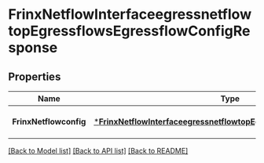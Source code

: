 # FrinxNetflowInterfaceegressnetflowtopEgressflowsEgressflowConfigResponse

## Properties
Name | Type | Description | Notes
------------ | ------------- | ------------- | -------------
**FrinxNetflowconfig** | [***FrinxNetflowInterfaceegressnetflowtopEgressflowsEgressflowConfig**](frinx.netflow.interfaceegressnetflowtop.egressflows.egressflow.Config.md) |  | [optional] [default to null]

[[Back to Model list]](../README.md#documentation-for-models) [[Back to API list]](../README.md#documentation-for-api-endpoints) [[Back to README]](../README.md)


